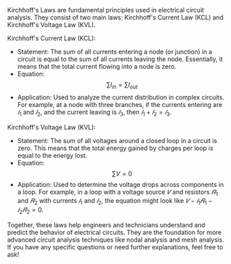 Kirchhoff's Laws are fundamental principles used in electrical circuit analysis. 
They consist of two main laws: Kirchhoff's Current Law (KCL) and 
Kirchhoff's Voltage Law (KVL).

Kirchhoff's Current Law (KCL):
- Statement: The sum of all currents entering a node (or junction) in a circuit 
  is equal to the sum of all currents leaving the node. Essentially, it means that 
  the total current flowing into a node is zero.
- Equation: $$\sum I_{in} = \sum I_{out}$$
- Application: Used to analyze the current distribution in complex circuits. For example, 
  at a node with three branches, if the currents entering are $𝐼_{1}$ and $𝐼_{2}$, and the
  current leaving is $𝐼_{3}$, then $𝐼_{1}+𝐼_{2}=𝐼_{3}$.
  
Kirchhoff's Voltage Law (KVL):
- Statement: The sum of all voltages around a closed loop in a circuit is zero. This means 
  that the total energy gained by charges per loop is equal to the energy lost.
- Equation: $$\sum V = 0$$
- Application: Used to determine the voltage drops across components in a loop. For 
  example, in a loop with a voltage source $𝑉$ and resistors $𝑅_{1}$ and $𝑅_{2}$
  with currents $𝐼_{1}$ and $𝐼_{2}$, the equation might look like
  $𝑉−𝐼_{1}𝑅_{1}−𝐼_{2}𝑅_{2}=0$.

Together, these laws help engineers and technicians understand and predict the behavior of electrical circuits. They are the foundation for more advanced circuit analysis techniques like nodal analysis and mesh analysis. If you have any specific questions or need further explanations, feel free to ask!
